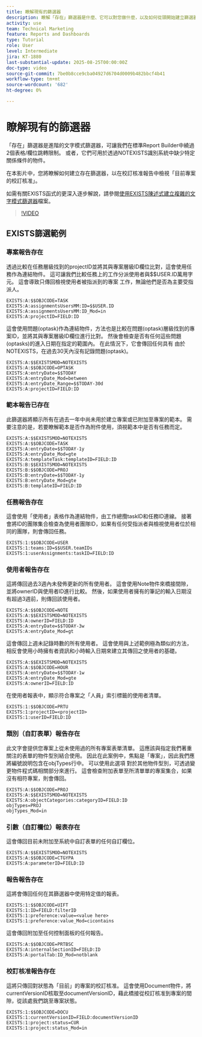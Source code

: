 ```yaml
---
title: 瞭解現有的篩選器
description: 瞭解「存在」篩選器是什麼、它可以對您做什麼，以及如何從頭開始建立篩選器。 此外，您還能看到許多「存在」篩選器的實用範例。
activity: use
team: Technical Marketing
feature: Reports and Dashboards
type: Tutorial
role: User
level: Intermediate
jira: KT-1880
last-substantial-update: 2025-08-25T00:00:00Z
doc-type: video
source-git-commit: 7be0b8cce9cba04927d6704d0009b482bbcf4b41
workflow-type: tm+mt
source-wordcount: '682'
ht-degree: 0%

---
```


# 瞭解現有的篩選器

「存在」篩選器是進階的文字模式篩選器，可讓我們在標準Report Builder中繞過2個表格/欄位跳轉限制。 或者，它們可用於透過NOTEXISTS識別系統中缺少特定關係條件的物件。

在本影片中，您將瞭解如何建立存在篩選器，以在校訂核准報告中檢視「目前專案的校訂核准」。

如需有關EXISTS函式的更深入逐步解說，請參閱[使用EXISTS陳述式建立複雜的文字模式篩選器](https://experienceleague.adobe.com/zh-hant/docs/workfront/using/reporting/reports/text-mode/create-complex-text-mode-filters-using-exists-statements)檔案。

>[!VIDEO](https://video.tv.adobe.com/v/3471181/?quality=12&learn=on&enablevpops)

## EXISTS篩選範例

### 專案報告存在

透過比較在任務層級找到的projectID並將其與專案層級ID欄位比對，這會使用任務作為連結物件。 這可讓我們比較任務上的工作分派使用者與$$USER.ID萬用字元。 這會導致只傳回檢視使用者被指派到的專案
工作，無論他們是否為主要受指派人。

```
EXISTS:A:$$OBJCODE=TASK
EXISTS:A:assignmentsUsersMM:ID=$$USER.ID
EXISTS:A:assignmentsUsersMM:ID_Mod=in
EXISTS:A:projectID=FIELD:ID
```


這會使用問題(optask)作為連結物件，方法也是比較在問題(optask)層級找到的專案ID，並將其與專案層級ID欄位進行比對。 然後會檢查是否有任何這些問題(optasks)的進入日期在指定的範圍內。 在此情況下，它會傳回任何具有
由於NOTEXISTS，在過去30天內沒有記錄問題(optask)。

```
EXISTS:A:$$EXISTSMOD=NOTEXISTS
EXISTS:A:$$OBJCODE=OPTASK
EXISTS:A:entryDate=$$TODAY
EXISTS:A:entryDate_Mod=between
EXISTS:A:entryDate_Range=$$TODAY-30d
EXISTS:A:projectID=FIELD:ID
```

### 範本報告已存在

此篩選器將顯示所有在過去一年中尚未用於建立專案或已附加至專案的範本。 需要注意的是，若要瞭解範本是否作為附件使用，須視範本中是否有任務而定。

```
EXISTS:A:$$EXISTSMOD=NOTEXISTS
EXISTS:A:$$OBJCODE=TASK
EXISTS:A:entryDate=$$TODAY-1y
EXISTS:A:entryDate_Mod=gte
EXISTS:A:templateTask:templateID=FIELD:ID
EXISTS:B:$$EXISTSMOD=NOTEXISTS
EXISTS:B:$$OBJCODE=PROJ
EXISTS:B:entryDate=$$TODAY-1y
EXISTS:B:entryDate_Mod=gte
EXISTS:B:templateID=FIELD:ID
```

### 任務報告存在

這會使用「使用者」表格作為連結物件，由工作總攬taskID和任務ID連線。 接著會將ID的團隊集合檢查為使用者團隊ID，如果有任何受指派者與檢視使用者位於相同的團隊，則會傳回任務。

```
EXISTS:1:$$OBJCODE=USER
EXISTS:1:teams:ID=$$USER.teamIDs
EXISTS:1:userAssignments:taskID=FIELD:ID
```

### 使用者報告存在

這將傳回過去3週內未發佈更新的所有使用者。 這會使用Note物件來橋接間隙，並將ownerID與使用者ID進行比較。 然後，如果使用者擁有的筆記的輸入日期沒有超過3週前，則傳回該使用者。

```
EXISTS:A:$$OBJCODE=NOTE
EXISTS:A:$$EXISTSMOD=NOTEXISTS
EXISTS:A:ownerID=FIELD:ID
EXISTS:A:entryDate=$$TODAY-3w
EXISTS:A:entryDate_Mod=gt
```

這會傳回上週未記錄時數的所有使用者。 這會使用與上述範例極為類似的方法，相反會使用小時擁有者資訊和小時輸入日期來建立其傳回之使用者的基礎。

```
EXISTS:A:$$EXISTSMOD=NOTEXISTS
EXISTS:A:$$OBJCODE=HOUR
EXISTS:A:entryDate=$$TODAY-1w
EXISTS:A:entryDate_Mod=gte
EXISTS:A:ownerID=FIELD:ID
```

在使用者報表中，顯示符合專案之「人員」索引標籤的使用者清單。

```
EXISTS:1:$$OBJCODE=PRTU
EXISTS:1:projectID=<projectID>
EXISTS:1:userID=FIELD:ID
```

### 類別（自訂表單）報告存在

此文字會提供您專案上從未使用過的所有專案表單清單。 這應該與指定我們著重關注的表單的物件型別結合使用。 因此在此案例中，焦點是「專案」，因此我們應將編號說明包含在objTypes行中。 可以使用此選項
對於其他物件型別，可透過變更物件程式碼相關部分來進行。 這會檢查附加表單至所清單單的專案集合，如果沒有相符專案，則會傳回。

```
EXISTS:A:$$OBJCODE=PROJ
EXISTS:A:$$EXISTSMOD=NOTEXISTS
EXISTS:A:objectCategories:categoryID=FIELD:ID
objTypes=PROJ
objTypes_Mod=in
```

### 引數（自訂欄位）報表存在

這會傳回目前未附加至系統中自訂表單的任何自訂欄位。

```
EXISTS:A:$$EXISTSMOD=NOTEXISTS
EXISTS:A:$$OBJCODE=CTGYPA
EXISTS:A:parameterID=FIELD:ID
```

### 報告報告存在

這將會傳回任何在其篩選器中使用特定值的報表。

```
EXISTS:1:$$OBJCODE=UIFT
EXISTS:1:ID=FIELD:filterID
EXISTS:1:preference:value=<value here>
EXISTS:1:preference:value_Mod=cicontains
```

這會傳回附加至任何控制面板的任何報告。

```
EXISTS:A:$$OBJCODE=PRTBSC
EXISTS:A:internalSectionID=FIELD:ID
EXISTS:A:portalTab:ID_Mod=notblank
```

### 校訂核准報告存在

這將只傳回對狀態為「目前」的專案的校訂核准。 這會使用Document物件，將currentVersionID核取至documentVersionID，藉此橋接從校訂核准到專案的間隙，從該處我們跳至專案狀態。

```
EXISTS:1:$$OBJCODE=DOCU
EXISTS:1:currentVersionID=FIELD:documentVersionID
EXISTS:1:project:status=CUR
EXISTS:1:project:status_Mod=in
```
